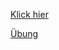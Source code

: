 [Klick hier](https://deutschlernerblog.de/als-oder-wie-erklaerungen-beispiele-und-uebungen/)

[Übung](https://deutschlernerblog.de/vergleiche-mit-als-und-wie-uebungen-a2-b1-b2-als-oder-wie/)